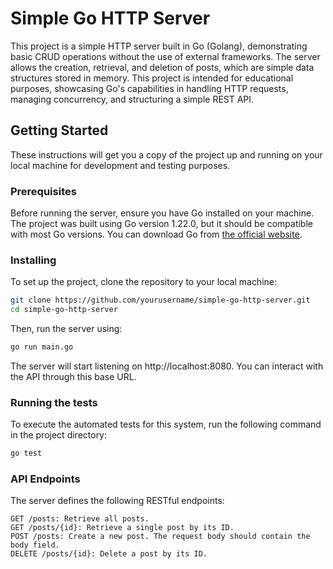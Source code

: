 # Simple Go HTTP Server

This project is a simple HTTP server built in Go (Golang), demonstrating basic CRUD operations without the use of external frameworks. The server allows the creation, retrieval, and deletion of posts, which are simple data structures stored in memory. This project is intended for educational purposes, showcasing Go's capabilities in handling HTTP requests, managing concurrency, and structuring a simple REST API.

## Getting Started

These instructions will get you a copy of the project up and running on your local machine for development and testing purposes.

### Prerequisites

Before running the server, ensure you have Go installed on your machine. The project was built using Go version 1.22.0, but it should be compatible with most Go versions. You can download Go from [the official website](https://go.dev/learn/).

### Installing

To set up the project, clone the repository to your local machine:

```bash
git clone https://github.com/yourusername/simple-go-http-server.git
cd simple-go-http-server
```

Then, run the server using:

```bash
go run main.go
```

The server will start listening on http://localhost:8080. You can interact with the API through this base URL.

### Running the tests

To execute the automated tests for this system, run the following command in the project directory:

```bash
go test
```

### API Endpoints

The server defines the following RESTful endpoints:

```
GET /posts: Retrieve all posts.
GET /posts/{id}: Retrieve a single post by its ID.
POST /posts: Create a new post. The request body should contain the body field.
DELETE /posts/{id}: Delete a post by its ID.
```
